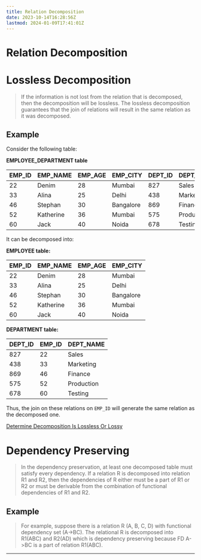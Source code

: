 ```yaml
---
title: Relation Decomposition
date: 2023-10-14T16:28:56Z
lastmod: 2024-01-09T17:41:01Z
---
```


# Relation Decomposition

# Lossless Decomposition

> If the information is not lost from the relation that is decomposed, then the decomposition will be lossless.
> The lossless decomposition guarantees that the join of relations will result in the same relation as it was decomposed.

## Example

Consider the following table:

**EMPLOYEE_DEPARTMENT table**

|EMP_ID|EMP_NAME|EMP_AGE|EMP_CITY|DEPT_ID|DEPT_NAME|
| --------| -----------| ---------| -----------| ---------| ------------|
|22|Denim|28|Mumbai|827|Sales|
|33|Alina|25|Delhi|438|Marketing|
|46|Stephan|30|Bangalore|869|Finance|
|52|Katherine|36|Mumbai|575|Production|
|60|Jack|40|Noida|678|Testing|

It can be decomposed into:

**EMPLOYEE table:** 

|EMP_ID|EMP_NAME|EMP_AGE|EMP_CITY|
| --------| -----------| ---------| -----------|
|22|Denim|28|Mumbai|
|33|Alina|25|Delhi|
|46|Stephan|30|Bangalore|
|52|Katherine|36|Mumbai|
|60|Jack|40|Noida|

**DEPARTMENT table:** 

|DEPT_ID|EMP_ID|DEPT_NAME|
| ---------| --------| ------------|
|827|22|Sales|
|438|33|Marketing|
|869|46|Finance|
|575|52|Production|
|678|60|Testing|

Thus, the join on these relations on `EMP_ID` will generate the same relation as the decomposed one.

[Determine Decomposition Is Lossless Or Lossy](https://tinyurl.com/22l66q5g)

# Dependency Preserving

> In the dependency preservation, at least one decomposed table must satisfy every dependency.
> If a relation R is decomposed into relation R1 and R2, then the dependencies of R either must be a part of R1 or R2 or must be derivable from the combination of functional dependencies of R1 and R2.

## Example

> For example, suppose there is a relation R (A, B, C, D) with functional dependency set (A->BC). The relational R is decomposed into R1(ABC) and R2(AD) which is dependency preserving because FD A->BC is a part of relation R1(ABC).

---
